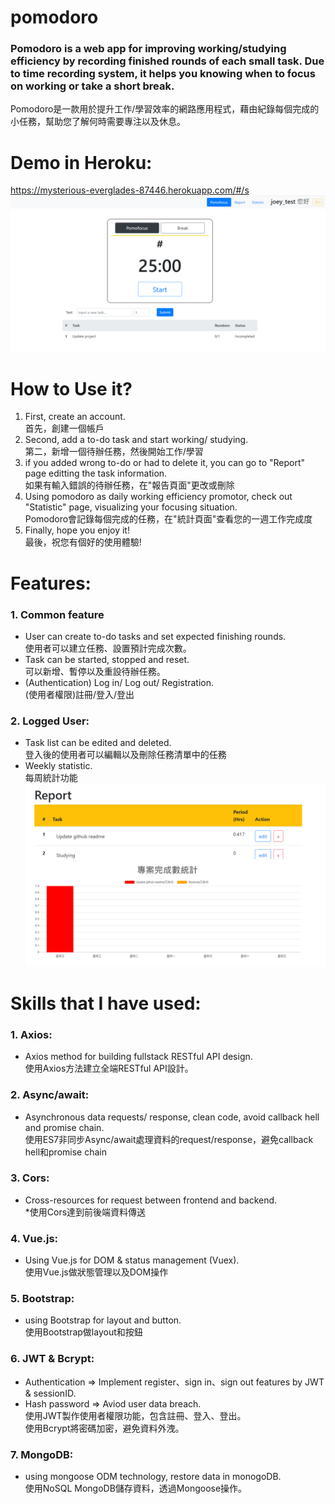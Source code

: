 # pomodoro
### Pomodoro is a web app for improving working/studying efficiency by recording finished rounds of each small task. Due to time recording system, it helps you knowing when to focus on working or take a short break.
Pomodoro是一款用於提升工作/學習效率的網路應用程式，藉由紀錄每個完成的小任務，幫助您了解何時需要專注以及休息。

# Demo in Heroku: 
https://mysterious-everglades-87446.herokuapp.com/#/s
![image](https://github.com/joeyWuTRKTR/pomodoro-project/blob/master/%E5%9C%96%E7%89%871.png)

# How to Use it?
1. First, create an account.   
首先，創建一個帳戶
2. Second, add a to-do task and start working/ studying.  
第二，新增一個待辦任務，然後開始工作/學習
3. if you added wrong to-do or had to delete it, you can go to "Report" page editting the task information.  
如果有輸入錯誤的待辦任務，在"報告頁面"更改或刪除
4. Using pomodoro as daily working efficiency promotor, check out "Statistic" page, visualizing your focusing situation.  
Pomodoro會記錄每個完成的任務，在"統計頁面"查看您的一週工作完成度
5. Finally, hope you enjoy it!  
最後，祝您有個好的使用體驗!

# Features: 
### 1. Common feature
- User can create to-do tasks and set expected finishing rounds.  
使用者可以建立任務、設置預計完成次數。
- Task can be started, stopped and reset.  
可以新增、暫停以及重設待辦任務。
- (Authentication) Log in/ Log out/ Registration.  
(使用者權限)註冊/登入/登出

### 2. Logged User:
- Task list can be edited and deleted.  
登入後的使用者可以編輯以及刪除任務清單中的任務
- Weekly statistic.  
每周統計功能
![image](https://github.com/joeyWuTRKTR/pomodoro-project/blob/master/%E5%9C%96%E7%89%872.png)
# Skills that I have used:
### 1. Axios: 
* Axios method for building fullstack RESTful API design.  
使用Axios方法建立全端RESTful API設計。
### 2. Async/await: 
* Asynchronous data requests/ response, clean code, avoid callback hell and promise chain.  
使用ES7非同步Async/await處理資料的request/response，避免callback hell和promise chain
### 3. Cors: 
* Cross-resources for request between frontend and backend.  
*使用Cors達到前後端資料傳送
### 4. Vue.js: 
* Using Vue.js for DOM & status management (Vuex).  
使用Vue.js做狀態管理以及DOM操作
### 5. Bootstrap: 
* using Bootstrap for layout and button.  
使用Bootstrap做layout和按鈕
### 6. JWT & Bcrypt: 
* Authentication => Implement register、sign in、sign out features by JWT & sessionID.
* Hash password => Aviod user data breach.  
使用JWT製作使用者權限功能，包含註冊、登入、登出。  
使用Bcrypt將密碼加密，避免資料外洩。
### 7. MongoDB: 
* using mongoose ODM technology, restore data in monogoDB.  
使用NoSQL MongoDB儲存資料，透過Mongoose操作。
